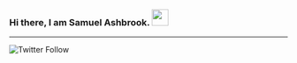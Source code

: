 ### Hi there, I am Samuel Ashbrook. <img src= "https://raw.githubusercontent.com/MartinHeinz/MartinHeinz/master/wave.gif" width= "30px">

---

![Twitter Follow](https://img.shields.io/twitter/follow/ashbrook_samuel?style=social)
<!--
**SamuelAshbrook/SamuelAshbrook** is a ✨ _special_ ✨ repository because its `README.md` (this file) appears on your GitHub profile.

Here are some ideas to get you started:

- 🔭 I’m currently working on ...
- 🌱 I’m currently learning ...
- 👯 I’m looking to collaborate on ...
- 🤔 I’m looking for help with ...
- 💬 Ask me about ...
- 📫 How to reach me: ...
- 😄 Pronouns: ...
- ⚡ Fun fact: ...
-->
